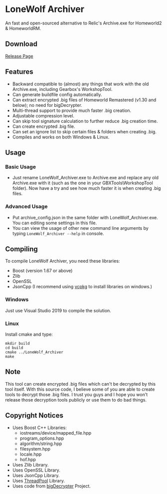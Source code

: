 # LoneWolf Archiver #
An fast and open-sourced alternative to Relic's Archive.exe for Homeworld2 & HomeworldRM.

## Download ##
[Release Page](https://github.com/lone-wolf-akela/LoneWolf_Archiver/releases/)

## Features ##
- Backward compatible to (almost) any things that work with the old Archive.exe, including Gearbox's WorkshopTool.
- Can generate buildfile config automatically.
- Can extract encrypted .big files of Homeworld Remastered (v1.30 and below); no need for bigDecrypter.
- Multi-thread support to provide much faster .big creation.
- Adjustable compression level.
- Can skip tool signature calculation to further reduce .big creation time.
- Can create encrypted .big file.
- Can set an ignore list to skip certain files & folders when creating .big.
- Compiles and works on both Windows & Linux.

## Usage ##
### Basic Usage ###
- Just rename LoneWolf_Archiver.exe to Archive.exe and replace any old Archive.exe with it (such as the one in your GBXTools\WorkshopTool folder). Now have a try and see how much faster it is when creating .big files.

### Advanced Usage ###
- Put archive_config.json in the same folder with LoneWolf_Archiver.exe. You can editing some settings in this file.
- You can view the usage of other new command line arguments by typing `LoneWolf_Archiver --help` in console.


## Compiling ##
To compile LoneWolf Archiver, you need these libraries:
- Boost (version 1.67 or above)
- Zlib
- OpenSSL
- JsonCpp
(I recommend using [vcpkg](https://github.com/Microsoft/vcpkg) to install libraries on windows.)

### Windows ###
Just use Visual Studio 2019 to compile the solution.

### Linux ###
Install cmake and type:

    mkdir build
    cd build
    cmake ../LoneWolf_Archiver
    make

## Note ##
This tool can create encrypted .big files which can't be decrypted by this tool itself. With this source code, I believe some of you are able to create tools to decrypt those .big files. I trust you guys and I hope you won't release those decryption tools publicly or use them to do bad things.

## Copyright Notices ##
- Uses Boost C++ Libraries:
	- iostreams/device/mapped_file.hpp
	- program_options.hpp
	- algorithm/string.hpp
	- filesystem.hpp
	- locale.hpp
	- hof.hpp
- Uses Zlib Library.
- Uses OpenSSL Library.
- Uses JsonCpp Library.
- Uses [ThreadPool](https://github.com/progschj/ThreadPool) Library.
- Uses code from [bigDecrypter](https://github.com/mon/bigDecrypter) Project.